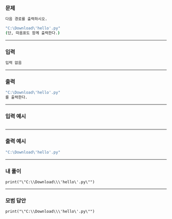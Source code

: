 ### 문제 
```sh
다음 경로를 출력하시오.

"C:\Download\'hello'.py"
(단, 따옴표도 함께 출력한다.)
```
***

### 입력
```sh
입력 없음
```
***

### 출력 
```sh
"C:\Download\'hello'.py"
를 출력한다.
```
***

### 입력 예시
```sh

```
***

### 출력 예시
```sh
"C:\Download\'hello'.py"
```
***

### 내 풀이
~~~
print("\"C:\\Download\\\'hello\'.py\"")
~~~
***

### 모범 답안
~~~
print("\"C:\\Download\\\'hello\'.py\"")
~~~
